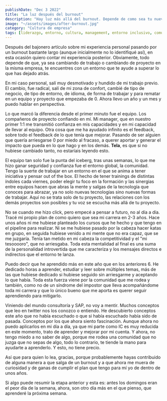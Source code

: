 ```yaml
---
publishDate: "Dec 3 2022"
title: "La luz después del burnout"
description: "Hay luz más allá del burnout. Depende de como sea tu nuevo entorno. Aquí mi experiencia."
image: "~/assets/images/after-burnout.jpg"
category: "Cultura de empresa"
tags: [liderazgo, entorno, cultura, management, entorno inclusivo, comunidad]
---
```



Después del bajonero artículo sobre mi experiencia personal pasando por un burnout bastante largo (aunque inicialmente no lo identifiqué así), en esta ocasión quiero contar mi experiencia posterior. Obviamente, todo depende de que, ya sea cambiando de trabajo o cambiando de proyecto en la misma empresa, te encuentres con un entorno que te ayude a superar lo que has dejado atrás.

En mi caso personal, salí muy desmotivado y hundido de mi trabajo previo. El cambio, fue radical, salí de mi zona de confort, cambié de tipo de negocio, de tipo de entorno, de idioma, de forma de trabajar y para rematar en un equipo y proyecto que empezaba de 0. Ahora llevo un año y un mes y puedo hablar en perspectiva.

Lo que marcó la diferencia desde el primer minuto fue el equipo. Los compañeros de proyecto confiando en mí. Mi manager, que en nuestro primer 1:1 me transmitió confianza en mis capacidades y en mi capacidad de llevar al equipo. Otra cosa que me ha ayudado infinito es el feedback, sobre todo el feedback de lo que tenía que mejorar. Pasando de ser alguien que quería arriesgarse 0 por miedo al fracaso, a querer aportar y generar el impacto que pueda en lo que hago y en los demás. **Tela**, es que si no hubiese cambiado tanto, no estaríais leyendo esto.

El equipo tan solo fue la punta del iceberg, tras unas semanas, lo que me hizo ganar seguridad y confianza fue el entorno global, la comunidad. Tengo la suerte de trabajar en un entorno en el que se anima a tener iniciativa y pensar out of the box. El hecho de tener trainings de distintas índoles cada viernes, poder elegir tu foco en la formación y las sinergias entre equipos hacen que abras la mente y salgas de la tecnología que conoces para abrazar, ya no solo nuevas tecnologías sino nuevas formas de trabajar. Aquí no se trata solo de tu proyecto, las relaciones con los demás proyectos son posibles y tu voz se escucha más allá de tu proyecto.

No se cuando me hizo click, pero empecé a pensar a futuro, no al día a día. Tracé mi propio plan de como quiero que sea mi carrera en 2-3 años. Hace unos años ni me hubiese planteado los cursos que he hecho y que tengo en el pipeline para realizar. Ni se me hubiese pasado por la cabeza hacer katas en grupo, en seguida hubiese venido a mi mente que no era capaz, que se me juzgaría. Tenía tan metido en mi cabeza la competitividad y el "mi tesooooro", que no arriesgaba. Toda esta mentalidad al final es una suma de la personalidad introvertida que me caracteriza y los mensajes directos e indirectos que el entorno te lanza.

Puedo decir que he aprendido más en este año que en los anteriores 6. He dedicado horas a aprender, estudiar y leer sobre múltiples temas, más de las que hubiese dedicado si hubiese seguido sin arriesgarme y aceptando lo que había. Toda esta fuerza viene por la comunidad que me rodea y también, como no de un síndrome del impostor que lleva acompañándome toda mi carrera y que lo único bueno que me aporta es querer seguir aprendiendo para mitigarlo.

Viniendo del mundo consultoría y SAP, no voy a mentir. Muchos conceptos que leo en twitter nos los conozco o entiendo. He descubierto conceptos este año que no había escuchado o que si había escuchado había sido de pasada. Conceptos por los que ahora siento fascinación. Aunque ahora no puedo aplicarlos en mi día a día, ya que mi parte como IC es muy reducida en este momento, trato de aprender y mejorar por mi cuenta. Y ahora, no tengo miedo a no saber de algo, porque me rodea una comunidad que no juzga que no sepas de algo, todo lo contrario, te tiende la mano para ayudarte a aprenderlo. Y esto, no tiene precio.

Así que para quien lo lea, gracias, porque probablemente hayas contribuido de alguna manera a que salga de un burnout y a que ahora me muera de curiosidad y de ganas de cumplir el plan que tengo para mí yo de dentro de unos años.

Si algo puede resumir la etapa anterior y esta es: antes los domingos eran el peor día de la semana, ahora, son otro día más en el que pienso, que aprenderé la próxima semana.




